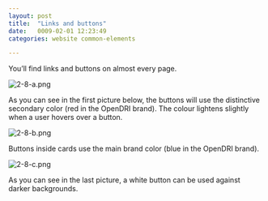 ```yaml
---
layout: post
title:  "Links and buttons"
date:   0009-02-01 12:23:49
categories: website common-elements

---
```


You’ll find links and buttons on almost every page.

<div class="c-image">
  <img src="/innovation-lab-brand-guidelines/images/02-website/02-02-common-elements/02-02-02-links-and-buttons/2-8-a.png" alt="2-8-a.png">
</div>

As you can see in the first picture below, the buttons will use the distinctive secondary color (red in the OpenDRI brand). The colour lightens slightly when a user hovers over a button.

<div class="c-image">
  <img src="/innovation-lab-brand-guidelines/images/02-website/02-02-common-elements/02-02-02-links-and-buttons/2-8-b.png" alt="2-8-b.png">
</div>

Buttons inside cards use the main brand color (blue in the OpenDRI brand).

<div class="c-image">
  <img src="/innovation-lab-brand-guidelines/images/02-website/02-02-common-elements/02-02-02-links-and-buttons/2-8-c.png" alt="2-8-c.png">
</div>


As you can see in the last picture, a white button can be used against darker backgrounds.
